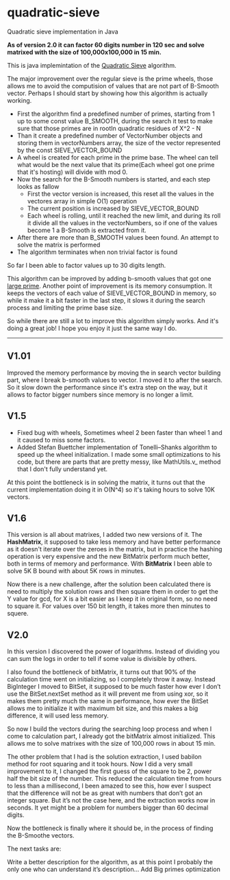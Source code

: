 # quadratic-sieve
Quadratic sieve implementation in Java

<B>As of version 2.0 it can factor 60 digits number in 120 sec and solve matrixed with the size of 100,000x100,000 in 15 min.</B>

This is java implemintation of the [Quadratic Sieve](https://en.wikipedia.org/wiki/Quadratic_sieve) algorithm.

The major improvement over the regular sieve is the prime wheels, those allows me to avoid the computision of values that are not part of B-Smooth vector.
Perhaps I should start by showing how this algorithm is actually working.

 - First the algorithm find a predefined number of primes, starting from 1 up to some const value B_SMOOTH, during the search it test to make sure that those primes are in rootIn quadratic residues of X^2 - N
 - Than it create a predefined number of VectorNumber objects and storing them in vectorNumbers array, the size of the vector represented by the const SIEVE_VECTOR_BOUND
 - A wheel is created for each prime in the prime base. The wheel can tell what would be the next value that its prime(Each wheel got one prime that it's hosting) will divide with mod 0.
 - Now the search for the B-Smooth numbers is started, and each step looks as fallow
   - First the vector version is increased, this reset all the values in the vectores array in simple O(1) operation
   - The current position is increased by SIEVE_VECTOR_BOUND
   - Each wheel is rolling, until it reached the new limit, and during its roll it divide all the values in the vectorNumbers, so if one of the values become 1 a B-Smooth is extracted from it.
 - After there are more than B_SMOOTH values been found. An attempt to solve the matrix is performed
 - The algorithm terminates when non trivial factor is found
 
 So far I been able to factor values up to 30 digits length.
 
 This algorithm can be improved by adding b-smooth values that got one [large prime](https://en.wikipedia.org/wiki/Quadratic_sieve#One_large_prime). Another point of improvement is its memory consumption. 
 It keeps the vectors of each value of SIEVE_VECTOR_BOUND in memory, so while it make it a bit faster in the last step, it slows it during the search process and limiting the prime base size.
 
 So while there are still a lot to improve this algorithm simply works. And it's doing a great job! 
 I hope you enjoy it just the same way I do.
__________________________________________

V1.01
----------

Improved the memory performance by moving the in search vector building part, where I break b-smooth values to vector. I moved it to after the search. So it slow down the performance since it's extra step on the way, but it allows to factor bigger numbers since memory is no longer a limit.

V1.5
---------

 - Fixed bug with wheels, Sometimes wheel 2 been faster than wheel 1 and it caused to miss some factors.
 - Added Stefan Buettcher implementation of Tonelli–Shanks algorithm to speed up the wheel initialization. 
   I made some small optimizations to his code, but there are parts that are pretty messy, like MathUtils.v_ method that I don't fully understand yet.

At this point the bottleneck is in solving the matrix, it turns out that the current implementation doing it in O(N^4) so it's taking hours to solve 10K vectors.

V1.6
----------

This version is all about matrixes, I added two new versions of it. The <b>HashMatrix</b>, it supposed to take less memory and have better performance as it doesn't iterate over the zeroes in the matrix, but in practice the hashing operation is very expensive and the new BitMatrix perform much better, both in terms of memory and performance. With <b>BitMatrix</b> I been able to solve 5K B bound with about 5K rows in minutes. 

Now there is a new challenge, after the solution been calculated there is need to multiply the solution rows and then square them in order to get the Y value for gcd, for X is a bit easier as I keep it in original form, so no need to square it. 
For values over 150 bit length, it takes more then minutes to squere. 

V2.0
----------

In this version I discovered the power of logarithms. Instead of dividing you can sum the logs in order to tell if some value is divisible by others.

I also found the bottleneck of bitMatrix, it turns out that 90% of the calculation time went on initializing, so I completely throw it away. Instead BigInteger I moved to BitSet, it supposed to be much faster how ever I don’t use the BitSet.nextSet method as it will prevent me from using xor, so it makes them pretty much the same in performance, how ever the BitSet allows me to initialize it with maximum bit size, and this makes a big difference, it will used less memory.

So now I build the vectors during the searching loop process and when I come to calculation part, I already got the bitMatrix almost initialized. This allows me to solve matrixes with the size of 100,000 rows in about 15 min.

The other problem that I had is the solution extraction, I used babilon method for root squaring and it took hours. Now I did a very small improvement to it, I changed the first guess of the square to be 2, power half the bit size of the number. This reduced the calculation time from hours to less than a millisecond, I been amazed to see this, how ever I suspect that the difference will not be as great with numbers that don’t got an integer square. But it’s not the case here, and the extraction works now in seconds. It yet might be a problem for numbers bigger than 60 decimal digits.

Now the bottleneck is finally where it should be, in the process of finding the B-Smoothe vectors.

The next tasks are:

Write a better description for the algorithm, as at this point I probably the only one who can understand it’s description…
Add Big primes optimization





